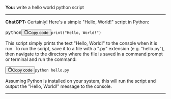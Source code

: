 **You:**
write a hello world python script

 --------
**ChatGPT:**
Certainly! Here's a simple "Hello, World!" script in Python:
<pre><span class="">python</span><button class="flex ml-auto gap-2"><svg stroke="currentColor" fill="none" stroke-width="2" viewBox="0 0 24 24" stroke-linecap="round" stroke-linejoin="round" class="h-4 w-4" height="1em" width="1em" xmlns="http://www.w3.org/2000/svg"><path d="M16 4h2a2 2 0 0 1 2 2v14a2 2 0 0 1-2 2H6a2 2 0 0 1-2-2V6a2 2 0 0 1 2-2h2"></path><rect x="8" y="2" width="8" height="4" rx="1" ry="1"></rect></svg>Copy code</button><code class="!whitespace-pre hljs language-python"><span class="hljs-built_in">print</span>(<span class="hljs-string">"Hello, World!"</span>)
</code></pre>This script simply prints the text "Hello, World!" to the console when it is run. To run the script, save it to a file with a ".py" extension (e.g. "hello.py"), then navigate to the directory where the file is saved in a command prompt or terminal and run the command:
<pre><button class="flex ml-auto gap-2"><svg stroke="currentColor" fill="none" stroke-width="2" viewBox="0 0 24 24" stroke-linecap="round" stroke-linejoin="round" class="h-4 w-4" height="1em" width="1em" xmlns="http://www.w3.org/2000/svg"><path d="M16 4h2a2 2 0 0 1 2 2v14a2 2 0 0 1-2 2H6a2 2 0 0 1-2-2V6a2 2 0 0 1 2-2h2"></path><rect x="8" y="2" width="8" height="4" rx="1" ry="1"></rect></svg>Copy code</button><code class="!whitespace-pre hljs">python hello.py
</code></pre>Assuming Python is installed on your system, this will run the script and output the "Hello, World!" message to the console.


 --------

